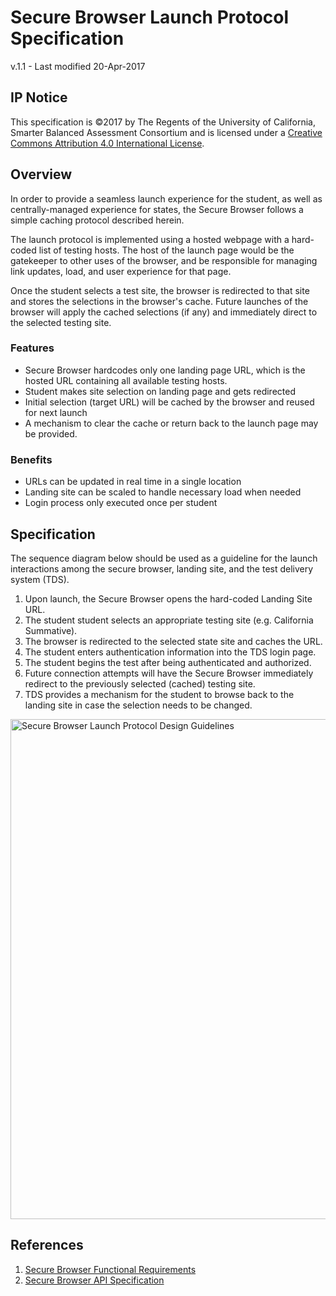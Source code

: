 # Secure Browser Launch Protocol Specification
v.1.1 - Last modified 20-Apr-2017

## IP Notice
This specification is &copy;2017 by The Regents of the University of California, Smarter Balanced Assessment Consortium and is licensed under a [Creative Commons Attribution 4.0 International License](https://creativecommons.org/licenses/by/4.0/).

## Overview
In order to provide a seamless launch experience for the student, as well as centrally-managed experience for states, the Secure Browser follows a simple caching protocol described herein.

The launch protocol is implemented using a hosted webpage with a hard-coded list of testing hosts. The host of the launch page would be the gatekeeper to other uses of the browser, and be responsible for managing link updates, load, and user experience for that page. 
 
Once the student selects a test site, the browser is redirected to that site and stores the selections in the browser's cache. Future launches of the browser will apply the cached selections (if any) and immediately direct to the selected testing site.

### Features
* Secure Browser hardcodes only one landing page URL, which is the hosted URL containing all available testing hosts.* Student makes site selection on landing page and gets redirected* Initial selection (target URL) will be cached by the browser and reused for next launch* A mechanism to clear the cache or return back to the launch page may be provided.### Benefits* URLs can be updated in real time in a single location* Landing site can be scaled to handle necessary load when needed* Login process only executed once per student

## Specification
The sequence diagram below should be used as a guideline for the launch interactions among the secure browser, landing site, and the test delivery system (TDS).

1. Upon launch, the Secure Browser opens the hard-coded Landing Site URL.
1. The student student selects an appropriate testing site (e.g. California Summative).
1. The browser is redirected to the selected state site and caches the URL.
1. The student enters authentication information into the TDS login page.
1. The student begins the test after being authenticated and authorized.
1. Future connection attempts will have the Secure Browser immediately redirect to the previously selected (cached) testing site.
1. TDS provides a mechanism for the student to browse back to the landing site in case the selection needs to be changed.

<img alt="Secure Browser Launch Protocol Design Guidelines" src="https://github.com/SmarterApp/SB_BIRT/blob/master/irp/doc/design/Secure_Browser_Launch_Protocol.png" width="800">

## References
1. [Secure Browser Functional Requirements](https://github.com/SmarterApp/SB_BIRT/blob/master/irp/doc/req/SecureBrowserFunctionalRequirements.md)
1. [Secure Browser API Specification](https://github.com/SmarterApp/SB_BIRT/blob/master/irp/doc/req/SecureBrowserAPIspecification.md)
